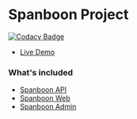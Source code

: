 # Spanboon Project

[![Codacy Badge](https://api.codacy.com/project/badge/Grade/11034d243f5c4845a4ee341159a9d541)](https://app.codacy.com/gh/kaogeek/spanboon?utm_source=github.com&utm_medium=referral&utm_content=kaogeek/spanboon&utm_campaign=Badge_Grade)

+ <a href="https://www.spanboon.com" target="_blank">Live Demo</a>

### What's included
+ [Spanboon API](https://github.com/kaogeek/spanboon/tree/main/api-spanboon)
+ [Spanboon Web](https://github.com/kaogeek/spanboon/tree/main/web-spanboon) 
+ [Spanboon Admin](https://github.com/kaogeek/spanboon/tree/main/admin-spanboon)
